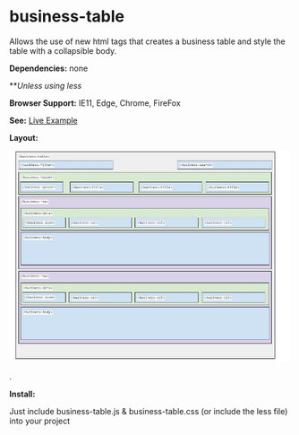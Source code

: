 # business-table
Allows the use of new html tags that creates a business table and style the table with a collapsible body. 

__Dependencies:__ none 

***Unless using less*

__Browser Support:__ IE11, Edge, Chrome, FireFox

__See:__
[Live Example](http://betacore.org/business-table/)

__Layout:__

![business-table](business-table.jpg)

.

__Install:__

Just include business-table.js & business-table.css (or include the less file) into your project
